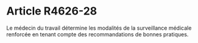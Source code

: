 # Article R4626-28

Le médecin du travail détermine les modalités de la surveillance médicale renforcée en tenant compte des recommandations de bonnes pratiques.